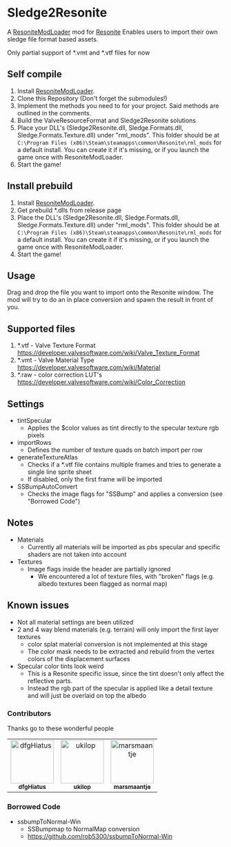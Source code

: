 # Sledge2Resonite

A [ResoniteModLoader](https://github.com/resonite-modding-group/ResoniteModLoader) mod for [Resonite](https://resonite.com/) 
Enables users to import their own sledge file format based assets.

Only partial support of *.vmt and *.vtf files for now

## Self compile
1. Install [ResoniteModLoader](https://github.com/resonite-modding-group/ResoniteModLoader).
2. Clone this Repository (Don't forget the submodules!)
3. Implement the methods you need to for your project. Said methods are outlined in the comments.
4. Build the ValveResourceFormat and Sledge2Resonite solutions
5. Place your DLL's (Sledge2Resonite.dll, Sledge.Formats.dll, Sledge.Formats.Texture.dll) under "rml_mods".
  This folder should be at `C:\Program Files (x86)\Steam\steamapps\common\Resonite\rml_mods` for a default install. 
  You can create it if it's missing, or if you launch the game once with ResoniteModLoader.
6. Start the game!

## Install prebuild
1. Install [ResoniteModLoader](https://github.com/resonite-modding-group/ResoniteModLoader).
2. Get prebuild *.dlls from release page
3. Place the DLL's (Sledge2Resonite.dll, Sledge.Formats.dll, Sledge.Formats.Texture.dll) under "rml_mods". 
  This folder should be at `C:\Program Files (x86)\Steam\steamapps\common\Resonite\rml_mods` for a default install. 
  You can create it if it's missing, or if you launch the game once with ResoniteModLoader.
4. Start the game!

## Usage
Drag and drop the file you want to import onto the Resonite window.
The mod will try to do an in place conversion and spawn the result in front of you.

## Supported files
1. *.vtf - Valve Texture Format
  https://developer.valvesoftware.com/wiki/Valve_Texture_Format
2. *.vmt - Valve Material Type
  https://developer.valvesoftware.com/wiki/Material
3. *.raw - color correction LUT's
  https://developer.valvesoftware.com/wiki/Color_Correction

## Settings
* tintSpecular
  * Applies the $color values as tint directly to the specular texture rgb pixels
* importRows
  * Defines the number of texture quads on batch import per row
* generateTextureAtlas
  * Checks if a *.vtf file contains multiple frames and tries to generate a single line sprite sheet
  * If disabled, only the first frame will be imported
* SSBumpAutoConvert
  * Checks the image flags for "SSBump" and applies a conversion (see "Borrowed Code")

## Notes
* Materials
  * Currently all materials will be imported as pbs specular and specific shaders are not taken into account
* Textures
  * Image flags inside the header are partially ignored
    * We encountered a lot of texture files, with "broken" flags (e.g. albedo textures been flagged as normal map)
	
## Known issues
* Not all material settings are been utilized
* 2 and 4 way blend materials (e.g. terrain) will only import the first layer textures
  * color splat material conversion is not implemented at this stage
  * The color mask needs to be extracted and rebuild from the vertex colors of the displacement surfaces
* Specular color tints look weird
  * This is a Resonite specific issue, since the tint doesn't only affect the reflective parts.
  * Instead the rgb part of the specular is applied like a detail texture and will just be overlaid on top the albedo

### Contributors
Thanks go to these wonderful people
<!-- prettier-ignore-start -->
<!-- markdownlint-disable -->
<table>
	<tbody>
		<tr>
			<td align="center"><a href="https://github.com/dfgHiatus"><img src="https://avatars.githubusercontent.com/u/51272212?v=4?s=100" width="100px;" alt="dfgHiatus"/><br /><sub><b>dfgHiatus</b></sub></a><br/></td>
			<td align="center"><a href="https://github.com/ukilop"><img src="https://avatars.githubusercontent.com/u/1341270?v=v?s=100" width="100px;" alt="ukilop"/><br /><sub><b>ukilop</b></sub></a><br/></td>
			<td align="center"><a href="https://github.com/marsmaantje"><img src="https://avatars.githubusercontent.com/u/60362806?v=4?s=100" width="100px;" alt="marsmaantje"/><br /><sub><b>marsmaantje</b></sub></a><br/></td>
		</tr>
	</tbody>
</table>
<!-- markdownlint-restore -->
<!-- prettier-ignore-end -->

### Borrowed Code
* ssbumpToNormal-Win
	* SSBumpmap to NormalMap conversion
	* https://github.com/rob5300/ssbumpToNormal-Win
